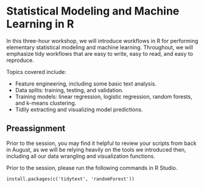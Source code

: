 # Statistical Modeling and Machine Learning in R

In this three-hour workshop, we will introduce workflows in R for performing elementary statistical modeling and machine learning. Throughout, we will emphasize tidy workflows that are easy to write, easy to read, and easy to reproduce. 

Topics covered include: 

- Feature engineering, including some basic text analysis. 
- Data splits: training, testing, and validation. 
- Training models: linear regression, logistic regression, random forests, and k-means clustering. 
- Tidily extracting and visualizing model predictions. 

## Preassignment

Prior to the session, you may find it helpful to review your scripts from back in August, as we will be relying heavily on the tools we introduced then, including all our data wrangling and visualization functions. 

Prior to the session, please run the following commands in R Studio.

```{r}
install.packages(c('tidytext', 'randomForest'))
```



